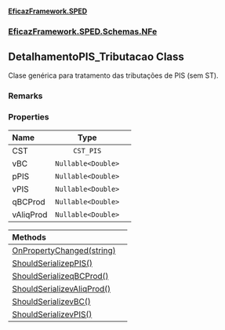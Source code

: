 #### [EficazFramework.SPED](EficazFrameworkSPED.md 'EficazFramework SPED')
### [EficazFramework.SPED.Schemas.NFe](EficazFramework.SPED.Schemas.NFe.md 'EficazFramework.SPED.Schemas.NFe')

## DetalhamentoPIS_Tributacao Class

Clase genérica para tratamento das tributações de PIS (sem ST).

### Remarks
### Properties

| Name | Type | |
| :--- | :---: | :--- |
| CST | `CST_PIS` |  |
| vBC | `Nullable<Double>` |  |
| pPIS | `Nullable<Double>` |  |
| vPIS | `Nullable<Double>` |  |
| qBCProd | `Nullable<Double>` |  |
| vAliqProd | `Nullable<Double>` |  |

| Methods | |
| :--- | :--- |
| [OnPropertyChanged(string)](EficazFramework.SPED.Schemas.NFe/DetalhamentoPIS_Tributacao/OnPropertyChanged(string).md 'EficazFramework.SPED.Schemas.NFe.DetalhamentoPIS_Tributacao.OnPropertyChanged(string)') | |
| [ShouldSerializepPIS()](EficazFramework.SPED.Schemas.NFe/DetalhamentoPIS_Tributacao/ShouldSerializepPIS().md 'EficazFramework.SPED.Schemas.NFe.DetalhamentoPIS_Tributacao.ShouldSerializepPIS()') | |
| [ShouldSerializeqBCProd()](EficazFramework.SPED.Schemas.NFe/DetalhamentoPIS_Tributacao/ShouldSerializeqBCProd().md 'EficazFramework.SPED.Schemas.NFe.DetalhamentoPIS_Tributacao.ShouldSerializeqBCProd()') | |
| [ShouldSerializevAliqProd()](EficazFramework.SPED.Schemas.NFe/DetalhamentoPIS_Tributacao/ShouldSerializevAliqProd().md 'EficazFramework.SPED.Schemas.NFe.DetalhamentoPIS_Tributacao.ShouldSerializevAliqProd()') | |
| [ShouldSerializevBC()](EficazFramework.SPED.Schemas.NFe/DetalhamentoPIS_Tributacao/ShouldSerializevBC().md 'EficazFramework.SPED.Schemas.NFe.DetalhamentoPIS_Tributacao.ShouldSerializevBC()') | |
| [ShouldSerializevPIS()](EficazFramework.SPED.Schemas.NFe/DetalhamentoPIS_Tributacao/ShouldSerializevPIS().md 'EficazFramework.SPED.Schemas.NFe.DetalhamentoPIS_Tributacao.ShouldSerializevPIS()') | |
